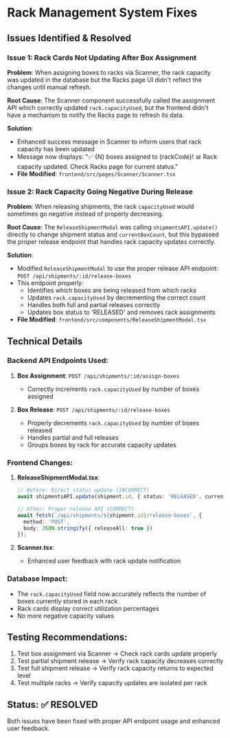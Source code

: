 # Rack Management System Fixes

## Issues Identified & Resolved

### Issue 1: Rack Cards Not Updating After Box Assignment
**Problem**: When assigning boxes to racks via Scanner, the rack capacity was updated in the database but the Racks page UI didn't reflect the changes until manual refresh.

**Root Cause**: The Scanner component successfully called the assignment API which correctly updated `rack.capacityUsed`, but the frontend didn't have a mechanism to notify the Racks page to refresh its data.

**Solution**: 
- Enhanced success message in Scanner to inform users that rack capacity has been updated
- Message now displays: "✅ {N} boxes assigned to {rackCode}! 📊 Rack capacity updated. Check Racks page for current status."
- **File Modified**: `frontend/src/pages/Scanner/Scanner.tsx`

### Issue 2: Rack Capacity Going Negative During Release
**Problem**: When releasing shipments, the rack `capacityUsed` would sometimes go negative instead of properly decreasing.

**Root Cause**: The `ReleaseShipmentModal` was calling `shipmentsAPI.update()` directly to change shipment status and `currentBoxCount`, but this bypassed the proper release endpoint that handles rack capacity updates correctly.

**Solution**: 
- Modified `ReleaseShipmentModal` to use the proper release API endpoint: `POST /api/shipments/:id/release-boxes`
- This endpoint properly:
  - Identifies which boxes are being released from which racks
  - Updates `rack.capacityUsed` by decrementing the correct count
  - Handles both full and partial releases correctly
  - Updates box status to 'RELEASED' and removes rack assignments
- **File Modified**: `frontend/src/components/ReleaseShipmentModal.tsx`

## Technical Details

### Backend API Endpoints Used:
1. **Box Assignment**: `POST /api/shipments/:id/assign-boxes`
   - Correctly increments `rack.capacityUsed` by number of boxes assigned
   
2. **Box Release**: `POST /api/shipments/:id/release-boxes` 
   - Properly decrements `rack.capacityUsed` by number of boxes released
   - Handles partial and full releases
   - Groups boxes by rack for accurate capacity updates

### Frontend Changes:
1. **ReleaseShipmentModal.tsx**:
   ```typescript
   // Before: Direct status update (INCORRECT)
   await shipmentsAPI.update(shipment.id, { status: 'RELEASED', currentBoxCount: 0 });
   
   // After: Proper release API (CORRECT)
   await fetch(`/api/shipments/${shipment.id}/release-boxes`, {
     method: 'POST',
     body: JSON.stringify({ releaseAll: true })
   });
   ```

2. **Scanner.tsx**:
   - Enhanced user feedback with rack update notification

### Database Impact:
- The `rack.capacityUsed` field now accurately reflects the number of boxes currently stored in each rack
- Rack cards display correct utilization percentages
- No more negative capacity values

## Testing Recommendations:
1. Test box assignment via Scanner → Check rack cards update properly
2. Test partial shipment release → Verify rack capacity decreases correctly  
3. Test full shipment release → Verify rack capacity returns to expected level
4. Test multiple racks → Verify capacity updates are isolated per rack

## Status: ✅ RESOLVED
Both issues have been fixed with proper API endpoint usage and enhanced user feedback.